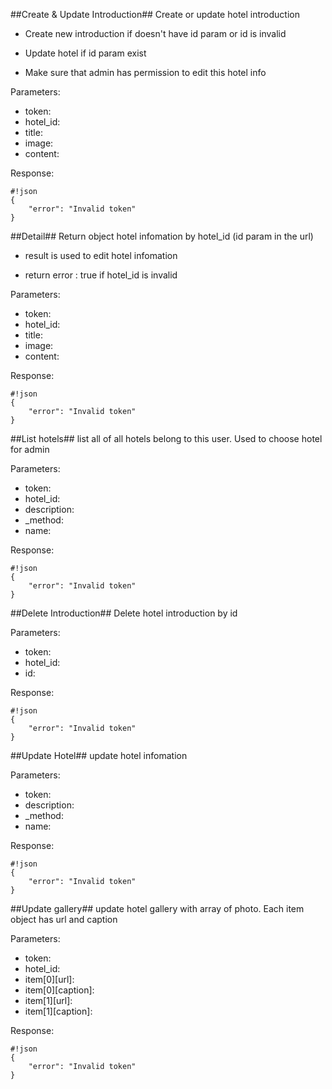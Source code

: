 ##Create & Update Introduction##
Create or update hotel introduction

- Create new introduction if doesn't have id param or id is invalid

- Update hotel if id param exist

- Make sure that admin has permission to edit this hotel info

Parameters:


* token:
* hotel_id:
* title:
* image:
* content:


Response:

```
#!json
{
    "error": "Invalid token"
}

```
##Detail##
Return object hotel infomation by hotel_id (id param in the url)

- result is used to edit hotel infomation

- return error : true if hotel_id is invalid

Parameters:


* token:
* hotel_id:
* title:
* image:
* content:


Response:

```
#!json
{
    "error": "Invalid token"
}

```
##List hotels##
list all of all hotels belong to this user.
Used to choose hotel for admin

Parameters:


* token:
* hotel_id:
* description:
* _method:
* name:


Response:

```
#!json
{
    "error": "Invalid token"
}

```
##Delete Introduction##
Delete hotel introduction by id

Parameters:


* token:
* hotel_id:
* id:


Response:

```
#!json
{
    "error": "Invalid token"
}

```
##Update Hotel##
update hotel infomation

Parameters:


* token:
* description:
* _method:
* name:


Response:

```
#!json
{
    "error": "Invalid token"
}

```
##Update gallery##
update hotel gallery with array of photo. Each item object has url and caption

Parameters:


* token:
* hotel_id:
* item[0][url]:
* item[0][caption]:
* item[1][url]:
* item[1][caption]:


Response:

```
#!json
{
    "error": "Invalid token"
}

```
